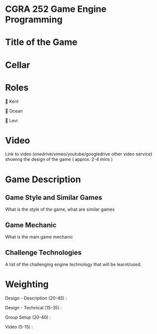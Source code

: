 # CGRA 252 Game Engine Programming

# Title of the Game

# Cellar

# Roles

🐺 Kent 

🐶 Ocean

🦉 Levi

# Video
Link to video (onedrive/vimeo/youtube/googledrive other video service) showing the design of the game ( approx. 2-4 mins )

# Game Description

## Game Style and Similar Games
What is the style of the game, what are similar games

## Game Mechanic
What is the main game mechanic

## Challenge Technologies
A list of the challenging engine technology that will be learnt/used.

# Weighting 
Design - Description (20-45) :

Design - Technical (15-35) :

Group Setup (20-40) :

Video (5-15) : 




